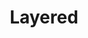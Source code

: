 ---
git: https://github.com/LayeredStudio
logohandle: layered
sort: layered
title: Layered
twitter: https://x.com/LayeredAgency
website: https://laye.red/
---